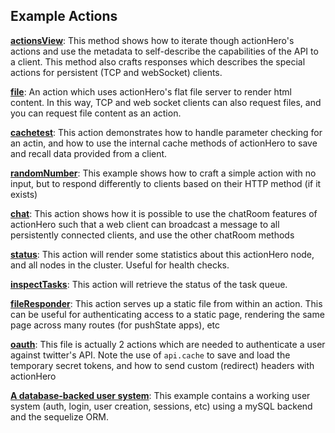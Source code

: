 ## Example Actions

**[actionsView](https://github.com/evantahler/actionHero/blob/master/actions/actionsView.js)**: This method shows how to iterate though actionHero's actions and use the metadata to self-describe the capabilities of the API to a client.  This method also crafts responses which describes the special actions for persistent (TCP and webSocket) clients.

**[file](https://github.com/evantahler/actionHero/blob/master/actions/file.js)**: An action which uses actionHero's flat file server to render html content.  In this way, TCP and web socket clients can also request files, and you can request file content as an action.

**[cachetest](https://github.com/evantahler/actionHero/blob/master/actions/cacheTest.js)**: This action demonstrates how to handle parameter checking for an actin, and how to use the internal cache methods of actionHero to save and recall data provided from a client.

**[randomNumber](https://github.com/evantahler/actionHero/blob/master/actions/randomNumber.js)**: This example shows how to craft a simple action with no input, but to respond differently to clients based on their HTTP method (if it exists)

**[chat](https://github.com/evantahler/actionHero/blob/master/actions/chat.js)**: This action shows how it is possible to use the chatRoom features of actionHero such that a web client can broadcast a message to all persistently connected clients, and use the other chatRoom methods

**[status](https://github.com/evantahler/actionHero/blob/master/actions/status.js)**: This action will render some statistics about this actionHero node, and all nodes in the cluster.  Useful for health checks.

**[inspectTasks](https://gist.github.com/4399793)**: This action will retrieve the status of the task queue.

**[fileResponder](https://gist.github.com/evantahler/5711399)**: This action serves up a static file from within an action.  This can be useful for authenticating access to a static page, rendering the same page across many routes (for pushState apps), etc

**[oauth](https://gist.github.com/4326070)**: This file is actually 2 actions which are needed to authenticate a user against twitter's API.  Note the use of `api.cache` to save and load the temporary secret tokens, and how to send custom (redirect) headers with actionHero

**[A database-backed user system](http://blog.evantahler.com/blog/authentication-with-actionHero.html)**: This example contains a working user system (auth, login, user creation, sessions, etc) using a mySQL backend and the sequelize ORM. 